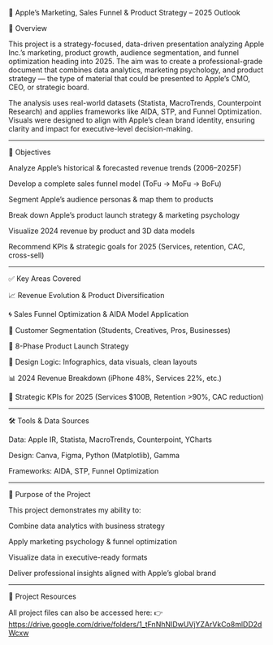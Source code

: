 🍏 Apple’s Marketing, Sales Funnel & Product Strategy – 2025 Outlook

📌 Overview

This project is a strategy-focused, data-driven presentation analyzing Apple Inc.’s marketing, product growth, audience segmentation, and funnel optimization heading into 2025. The aim was to create a professional-grade document that combines data analytics, marketing psychology, and product strategy — the type of material that could be presented to Apple’s CMO, CEO, or strategic board.

The analysis uses real-world datasets (Statista, MacroTrends, Counterpoint Research) and applies frameworks like AIDA, STP, and Funnel Optimization. Visuals were designed to align with Apple’s clean brand identity, ensuring clarity and impact for executive-level decision-making.

---

🎯 Objectives

Analyze Apple’s historical & forecasted revenue trends (2006–2025F)

Develop a complete sales funnel model (ToFu → MoFu → BoFu)

Segment Apple’s audience personas & map them to products

Break down Apple’s product launch strategy & marketing psychology

Visualize 2024 revenue by product and 3D data models

Recommend KPIs & strategic goals for 2025 (Services, retention, CAC, cross-sell)

---

✅ Key Areas Covered

📈 Revenue Evolution & Product Diversification

🌀 Sales Funnel Optimization & AIDA Model Application

👥 Customer Segmentation (Students, Creatives, Pros, Businesses)

🚀 8-Phase Product Launch Strategy

🎨 Design Logic: Infographics, data visuals, clean layouts

📊 2024 Revenue Breakdown (iPhone 48%, Services 22%, etc.)

🎯 Strategic KPIs for 2025 (Services $100B, Retention >90%, CAC reduction)

---

🛠️ Tools & Data Sources

Data: Apple IR, Statista, MacroTrends, Counterpoint, YCharts

Design: Canva, Figma, Python (Matplotlib), Gamma

Frameworks: AIDA, STP, Funnel Optimization

---

🎯 Purpose of the Project

This project demonstrates my ability to:

Combine data analytics with business strategy

Apply marketing psychology & funnel optimization

Visualize data in executive-ready formats

Deliver professional insights aligned with Apple’s global brand

---

🔗 Project Resources

All project files can also be accessed here: 👉 https://drive.google.com/drive/folders/1_tFnNhNIDwUVjYZArVkCo8mlDD2dWcxw
